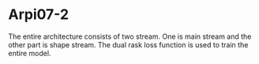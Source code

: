 # Arpi07-2


The entire architecture consists of two stream. One is main stream and the other part is shape stream. The dual rask loss function is used to train the entire model.






